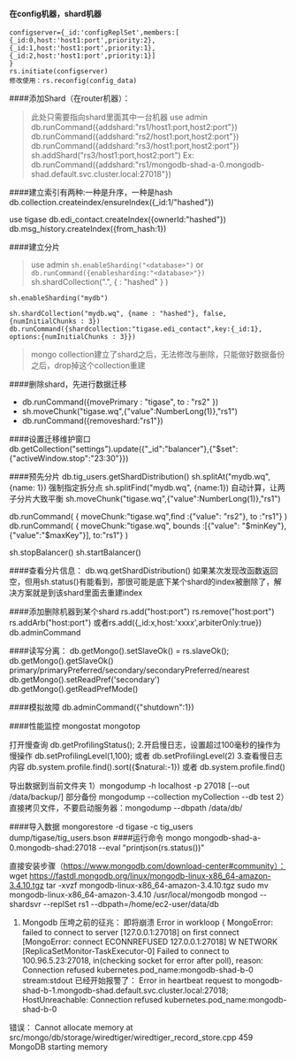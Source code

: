 #### 在config机器，shard机器
    configserver={_id:'configReplSet',members:[
    {_id:0,host:'host1:port',priority:2},
    {_id:1,host:'host1:port',priority:1},
    {_id:2,host:'host1:port',priority:1}]
    }
    rs.initiate(configserver)
    修改使用：rs.reconfig(config_data)

####添加Shard（在router机器）：
>此处只需要指向shard里面其中一台机器
use admin
db.runCommand({addshard:"rs1/host1:port,host2:port"})
db.runCommand({addshard:"rs2/host1:port,host2:port"})
db.runCommand({addshard:"rs3/host1:port,host2:port"})
sh.addShard("rs3/host1:port,host2:port")
Ex: db.runCommand({addshard:"rs1/mongodb-shad-a-0.mongodb-shad.default.svc.cluster.local:27018"})

####建立索引有两种:一种是升序，一种是hash
db.collection.createindex/ensureIndex({_id:1/"hashed"})

use tigase
db.edi_contact.createIndex({ownerId:"hashed"})
db.msg_history.createIndex({from_hash:1})

####建立分片
>use admin
`sh.enableSharding("<database>")` or `db.runCommand({enablesharding:"<database>"})`
    sh.shardCollection("<database>.<collection>", { <key> : "hashed" } )

    sh.enableSharding("mydb")

    sh.shardCollection("mydb.wq", {name : "hashed"}, false, {numInitialChunks : 3})
    db.runCommand({shardcollection:"tigase.edi_contact",key:{_id:1}, options:{numInitialChunks : 3}})
> mongo collection建立了shard之后，无法修改与删除，只能做好数据备份之后，drop掉这个collection重建

####删除shard，先进行数据迁移
- db.runCommand({movePrimary : "tigase", to : "rs2" })
- sh.moveChunk("tigase.wq",{"value":NumberLong(1)},"rs1")
- db.runCommand({removeshard:"rs1"})

####设置迁移维护窗口
db.getCollection("settings").update({"_id":"balancer"},{"$set":{"activeWindow.stop":"23:30"}})

####预先分片
db.tig_users.getShardDistribution()
sh.splitAt("mydb.wq", {name: 1})  强制指定拆分点
sh.splitFind("mydb.wq", {name:1}) 自动计算，让两子分片大致平衡
sh.moveChunk("tigase.wq",{"value":NumberLong(1)},"rs1")

db.runCommand( { moveChunk:"tigase.wq",find :{"value": "rs2"}, to :"rs1"} )
db.runCommand( { moveChunk:"tigase.wq", bounds :[{"value": "$minKey"}, {"value":"$maxKey"}], to:"rs1"} )

sh.stopBalancer()
sh.startBalancer()

####查看分片信息：
db.wq.getShardDistribution()
如果某次发现改函数返回空，但用sh.status()有能看到，那很可能是底下某个shard的index被删除了，解决方案就是到该shard里面去重建index

####添加删除机器到某个shard
rs.add("host:port")
rs.remove("host:port")
rs.addArb("host:port") 或者rs.add({_id:x,host:'xxxx',arbiterOnly:true})
db.adminCommand

####读写分离：
db.getMongo().setSlaveOk() = rs.slaveOk();
db.getMongo().getSlaveOk()
primary/primaryPreferred/secondary/secondaryPreferred/nearest
db.getMongo().setReadPref('secondary')
db.getMongo().getReadPrefMode()


####模拟故障
db.adminCommand({"shutdown":1})

####性能监控
mongostat
mongotop

打开慢查询
db.getProfilingStatus();
2.开启慢日志，设置超过100毫秒的操作为慢操作
db.setProfilingLevel(1,100); 
或者 db.setProfilingLevel(2)
3.查看慢日志内容
db.system.profile.find().sort({$natural:-1})
或者 db.system.profile.find()

导出数据到当前文件夹
1）mongodump -h localhost -p 27018 [--out /data/backup/]
   部分备份  mongodump --collection myCollection --db test
2）直接拷贝文件，不要启动服务器：mongodump --dbpath /data/db/

####导入数据
mongorestore -d tigase -c tig_users dump/tigase/tig_users.bson
####运行命令
mongo mongodb-shad-a-0.mongodb-shad:27018 --eval "printjson(rs.status())"

直接安装步骤（https://www.mongodb.com/download-center#community）：
wget https://fastdl.mongodb.org/linux/mongodb-linux-x86_64-amazon-3.4.10.tgz
tar -xvzf mongodb-linux-x86_64-amazon-3.4.10.tgz
sudo mv mongodb-linux-x86_64-amazon-3.4.10 /usr/local/mongodb
 mongod --shardsvr --replSet rs1 --dbpath=/home/ec2-user/data/db


1. Mongodb 压垮之前的征兆：
即将崩溃
Error in workloop { MongoError: failed to connect to server [127.0.0.1:27018] on first connect [MongoError: connect ECONNREFUSED 127.0.0.1:27018]
W NETWORK [ReplicaSetMonitor-TaskExecutor-0] Failed to connect to 100.96.5.23:27018, in(checking socket for error after poll), reason: Connection refused kubernetes.pod_name:mongodb-shad-b-0 stream:stdout
已经开始报警了：
Error in heartbeat request to mongodb-shad-b-1.mongodb-shad.default.svc.cluster.local:27018; HostUnreachable: Connection refused kubernetes.pod_name:mongodb-shad-b-0

错误：
Cannot allocate memory at src/mongo/db/storage/wiredtiger/wiredtiger_record_store.cpp 459
MongoDB starting memory